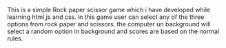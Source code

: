 This is a simple Rock paper scissor game which i have developed while learning html,js and css.
in this game user can select any of the three options from rock paper and scissors.
the computer un background will select a random option in background and scores are based on the normal  rules.
